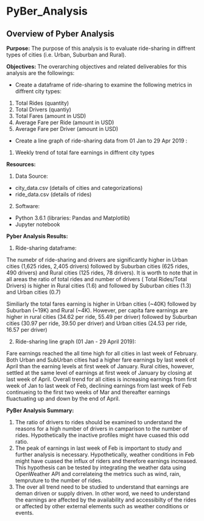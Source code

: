 # PyBer_Analysis
## **Overview of Pyber Analysis**

**Purpose:** 
    The purpose of this analysis is to evaluate ride-sharing in diffrent types of cities (i.e. Urban, Suburban and Rural).  

**Objectives:** 
    The overarching objectives and related deliverables for this analysis are the followings:

- Create a dataframe of ride-sharing to examine the following metrics in diffrent city types:
1. Total Rides (quantity)
2. Total Drivers (quantiy)
3. Total Fares (amount in USD)
4. Average Fare per Ride (amount in USD)
5. Average Fare per Driver (amount in USD)

- Create a line graph of ride-sharing data from 01 Jan to 29 Apr 2019 :
1. Weekly trend of total fare earnings in diffrent city types

**Resources:**
1. Data Source: 
- city_data.csv (details of cities and categorizations)
- ride_data.csv (details of rides)
2. Software: 
- Python 3.6.1 (libraries: Pandas and Matplotlib) 
- Jupyter notebook

**Pyber Analysis Results:**
    
1. Ride-sharing dataframe:

The numebr of ride-sharing and drivers are significantly higher in Urban cities (1,625 rides, 2,405 drivers) followed by Suburban cities (625 rides, 490 drivers) and Rural cities (125 rides, 78 drivers). It is worth to note that in all areas the ratio of total rides and number of drivers ( Total Rides/Total Drivers) is higher in Rural cities (1.6) and followed by Suburban cities (1.3) and Urban cities (0.7)

Similiarly the total fares earning is higher in Urban cities (~40K) followed by Suburban (~19K) and Rural (~4K). However, per capita fare earnings are higher in rural cities (34.62 per ride, 55.49 per driver) followed by Suburban cities (30.97 per ride, 39.50 per driver) and Urban cities (24.53 per ride, 16.57 per driver)  


2. Ride-sharing line graph (01 Jan - 29 April 2019):


Fare earnings reached the all time high for all cities in last week of February. Both Urban and SubUrban cities had a higher fare earnings by last week of April than the earning levels at first week of January. Rural cities, however, settled at the same level of earnings at first week of January by closing at last week of April. Overall trend for all cities is increasing earnings from first week of Jan to last week of Feb, declining earnings from last week of Feb continueing to the first two weeks of Mar and thereafter earnings fluactuating up and down by the end of April.   
        
**PyBer Analysis Summary:**

1. The ratio of drivers to rides should be examined to understand the reasons for a high number of drivers in camparison to the number of rides. Hypothetically the inactive profiles might have cuased this odd ratio.
2. The peak of earnings in last week of Feb is important to study and further analysis is necessary. Hypothetically, weather conditions in Feb might have cuased the influx of riders and therefore earnings increased. This hypothesis can be tested by integrating the weather data using OpenWeather API and correlateing the metrics such as wind, rain, tempruture to the number of rides.
3. The over all trend need to be studied to understand that earnings are deman driven or supply driven. In other word, we need to understand the earnings are affected by the availability and accessibilty of the rides or affected by other external elements such as weather conditions or events.      

